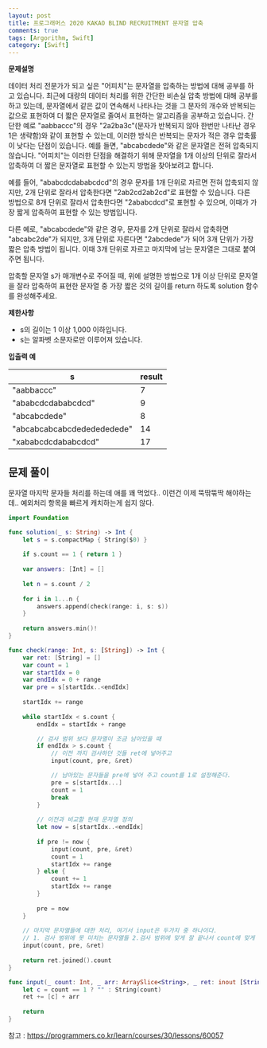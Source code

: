 ```yaml
---
layout: post
title: 프로그래머스 2020 KAKAO BLIND RECRUITMENT 문자열 압축
comments: true
tags: [Argorithm, Swift]
category: [Swift]
---
```


**문제설명**

데이터 처리 전문가가 되고 싶은 "어피치"는 문자열을 압축하는 방법에 대해 공부를 하고 있습니다. 최근에 대량의 데이터 처리를 위한 간단한 비손실 압축 방법에 대해 공부를 하고 있는데, 문자열에서 같은 값이 연속해서 나타나는 것을 그 문자의 개수와 반복되는 값으로 표현하여 더 짧은 문자열로 줄여서 표현하는 알고리즘을 공부하고 있습니다.
간단한 예로 "aabbaccc"의 경우 "2a2ba3c"(문자가 반복되지 않아 한번만 나타난 경우 1은 생략함)와 같이 표현할 수 있는데, 이러한 방식은 반복되는 문자가 적은 경우 압축률이 낮다는 단점이 있습니다. 예를 들면, "abcabcdede"와 같은 문자열은 전혀 압축되지 않습니다. "어피치"는 이러한 단점을 해결하기 위해 문자열을 1개 이상의 단위로 잘라서 압축하여 더 짧은 문자열로 표현할 수 있는지 방법을 찾아보려고 합니다.

예를 들어, "ababcdcdababcdcd"의 경우 문자를 1개 단위로 자르면 전혀 압축되지 않지만, 2개 단위로 잘라서 압축한다면 "2ab2cd2ab2cd"로 표현할 수 있습니다. 다른 방법으로 8개 단위로 잘라서 압축한다면 "2ababcdcd"로 표현할 수 있으며, 이때가 가장 짧게 압축하여 표현할 수 있는 방법입니다.

다른 예로, "abcabcdede"와 같은 경우, 문자를 2개 단위로 잘라서 압축하면 "abcabc2de"가 되지만, 3개 단위로 자른다면 "2abcdede"가 되어 3개 단위가 가장 짧은 압축 방법이 됩니다. 이때 3개 단위로 자르고 마지막에 남는 문자열은 그대로 붙여주면 됩니다.

압축할 문자열 s가 매개변수로 주어질 때, 위에 설명한 방법으로 1개 이상 단위로 문자열을 잘라 압축하여 표현한 문자열 중 가장 짧은 것의 길이를 return 하도록 solution 함수를 완성해주세요.

**제한사항**

- s의 길이는 1 이상 1,000 이하입니다.
- s는 알파벳 소문자로만 이루어져 있습니다.

**입출력 예**

| s	 | result |
|---|---|
| "aabbaccc" | 7 |
| "ababcdcdababcdcd" | 9 |
| "abcabcdede" | 8 |
| "abcabcabcabcdededededede" | 14 |
| "xababcdcdababcdcd" | 17 |


## 문제 풀이

문자열 마지막 문자들 처리를 하는데 애를 꽤 먹었다.. 이런건 이제 뚝딲뚞딱 해야하는데..
예외처리 항목을 빠르게 캐치하는게 쉽지 않다.

```swift
import Foundation

func solution(_ s: String) -> Int {
    let s = s.compactMap { String($0) }
    
    if s.count == 1 { return 1 }
    
    var answers: [Int] = []
    
    let n = s.count / 2
    
    for i in 1...n {
        answers.append(check(range: i, s: s))
    }
    
    return answers.min()!
}

func check(range: Int, s: [String]) -> Int {
    var ret: [String] = []
    var count = 1
    var startIdx = 0
    var endIdx = 0 + range
    var pre = s[startIdx..<endIdx]
    
    startIdx += range
    
    while startIdx < s.count {
        endIdx = startIdx + range

        // 검사 범위 보다 문자열이 조금 남아있을 때
        if endIdx > s.count {
            // 이전 까지 검사하던 것들 ret에 넣어주고
            input(count, pre, &ret)

            // 남아있는 문자들을 pre에 넣어 주고 count를 1로 설정해준다.
            pre = s[startIdx...]
            count = 1
            break
        }
        
        // 이전과 비교할 현재 문자열 정의
        let now = s[startIdx..<endIdx]
        
        if pre != now {
            input(count, pre, &ret)
            count = 1
            startIdx += range
        } else {
            count += 1
            startIdx += range
        }
        
        pre = now
    }
        
    // 마지막 문자열들에 대한 처리, 여기서 input은 두가지 중 하나이다. 
    // 1. 검사 범위에 못 미치는 문자열들 2.검사 범위에 맞게 잘 끝나서 count에 맞게 넣어주면 되는애들
    input(count, pre, &ret)
    
    return ret.joined().count
}

func input(_ count: Int, _ arr: ArraySlice<String>, _ ret: inout [String]) {
    let c = count == 1 ? "" : String(count)
    ret += [c] + arr
    
    return
}
```


참고 : <https://programmers.co.kr/learn/courses/30/lessons/60057>